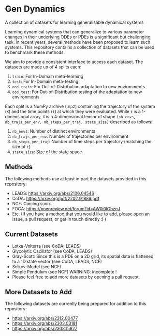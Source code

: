 # Gen Dynamics
A collection of datasets for learning generalisable dynamical systems

Learning dynamical systems that can generalize to various parameter changes in their underlying ODEs or PDEs is a significant but challenging task. In recent years, several methods have been proposed to learn such systems. This repository contains a collection of datasets that can be used to benchmark these methods.

We aim to provide a consistent interface to access each dataset. The datasets are made up of 4 splits each: 
1) `train`: For In-Domain meta-learning
2) `test`: For In-Domain meta-testing
2) `ood_train`: For Out-of-Distribution adaptation to new environments
3) `ood_test`: For Out-of-Distribution testing of the adaptation to new environments

Each split is a NumPy archive (.npz) containing the trajectory of the system (`X`) and the time points (`t`) at which they were evaluated. While `t` is a 1-dimensional array, `X` is a 4-dimensional tensor of shape `(nb_envs, nb_trajs_per_env, nb_steps_per_traj, state_size)` described as follows:
1) `nb_envs`: Number of distinct environments
2) `nb_trajs_per_env`: Number of trajectories per environment
3) `nb_steps_per_traj`: Number of time steps per trajectory (matching the size of `t`)
4) `state_size`: Size of the state space


## Methods
The following methods use at least in part the datasets provided in this repository:
- LEADS: https://arxiv.org/abs/2106.04546
- CoDA: https://arxiv.org/pdf/2202.01889.pdf
- NCF: Coming soon...
- FOCA: https://openreview.net/forum?id=AW0i0lOhzqJ
- Etc. (If you have a method that you would like to add, please open an issue, a pull request, or get in touch directly :) )


## Current Datasets
- Lotka-Volterra (see CoDA, LEADS)
- Glycolytic Oscillator (see CoDA, LEADS)
- Gray-Scott: Since this is a PDE on a 2D grid, its spatial data is flattened to a 1D state vector (see CoDA, LEADS, NCF)
- Selkov-Model (see NCF)
- Simple Pendulum (see NCF) WARNING: incomplete !
- Please feel free to add more datasets by opening a pull request.


## More Datasets to Add
The following datasets are currently being prepared for addition to this repository:
- https://arxiv.org/abs/2312.00477
- https://arxiv.org/abs/2303.03181
- https://arxiv.org/abs/2303.15827
